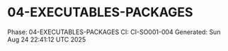 # 04-EXECUTABLES-PACKAGES
Phase: 04-EXECUTABLES-PACKAGES
CI: CI-SO001-004
Generated: Sun Aug 24 22:41:12 UTC 2025
